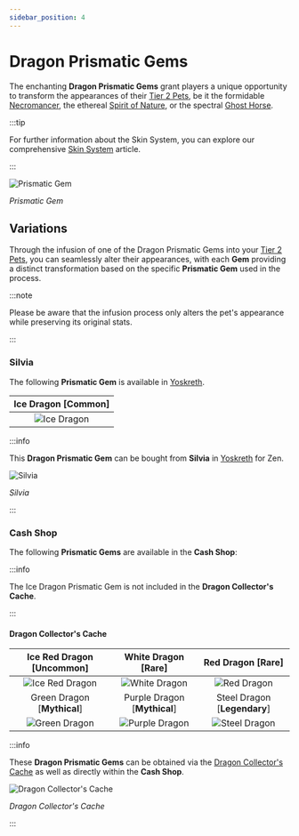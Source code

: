 ```yaml
---
sidebar_position: 4
---
```


# Dragon Prismatic Gems

The enchanting **Dragon Prismatic Gems** grant players a unique opportunity to transform the appearances of their [Tier 2 Pets](/category/pets), be it the formidable [Necromancer](/crafting/pets/Necromancer), the ethereal [Spirit of Nature](/crafting/pets/spirit-of-nature), or the spectral [Ghost Horse](/crafting/pets/ghost-horse).

:::tip

For further information about the Skin System, you can explore our comprehensive [Skin System](/skin-system) article.

:::

![Prismatic Gem](/img/items/jewels/dragon-prismatic-gem.jpg)

_Prismatic Gem_

## Variations

Through the infusion of one of the Dragon Prismatic Gems into your [Tier 2 Pets](/category/pets), you can seamlessly alter their appearances, with each **Gem** providing a distinct transformation based on the specific **Prismatic Gem** used in the process.

:::note

Please be aware that the infusion process only alters the pet's appearance while preserving its original stats.

:::

### Silvia

The following **Prismatic Gem** is available in [Yoskreth](/maps/yoskreth).

| Ice Dragon [<span className="tier-common">**Common**</span>] |
| :----------------------------------------------------------: |
|        ![Ice Dragon](/img/items/pets/ice-dragon.jpg)         |

:::info

This **Dragon Prismatic Gem** can be bought from **Silvia** in [Yoskreth](/maps/yoskreth) for Zen.

![Silvia](/img/npc/silvia.jpg)

_Silvia_

:::

### Cash Shop

The following **Prismatic Gems** are available in the **Cash Shop**:

:::info

The Ice Dragon Prismatic Gem is not included in the **Dragon Collector's Cache**.

:::

#### Dragon Collector's Cache

| Ice Red Dragon [<span className="tier-uncommon">**Uncommon**</span>] |     White Dragon [<span className="tier-rare">**Rare**</span>]      |       Red Dragon [<span className="tier-rare">**Rare**</span>]       |
| :------------------------------------------------------------------: | :-----------------------------------------------------------------: | :------------------------------------------------------------------: |
|        ![Ice Red Dragon](/img/items/pets/ice-red-dragon.jpg)         |          ![White Dragon](/img/items/pets/white-dragon.jpg)          |            ![Red Dragon](/img/items/pets/red-dragon.jpg)             |
|  Green Dragon [<span className="tier-mythical">**Mythical**</span>]  | Purple Dragon [<span className="tier-mythical">**Mythical**</span>] | Steel Dragon [<span className="tier-legendary">**Legendary**</span>] |
|          ![Green Dragon](/img/items/pets/green-dragon.jpg)           |         ![Purple Dragon](/img/items/pets/purple-dragon.jpg)         |          ![Steel Dragon](/img/items/pets/steel-dragon.jpg)           |

:::info

These **Dragon Prismatic Gems** can be obtained via the [Dragon Collector's Cache](/skin-system#cash-shop) as well as directly within the **Cash Shop**.

![Dragon Collector's Cache](/img/items/item-bags/dragon-cache.png)

_Dragon Collector's Cache_

:::
